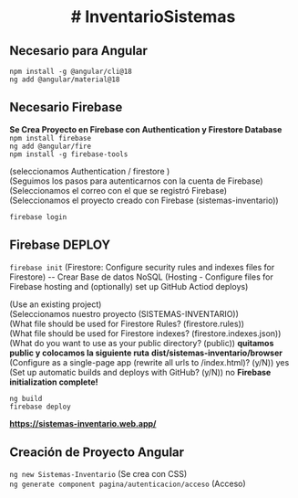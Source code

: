 <h1 align="center"> # InventarioSistemas </h1>

## Necesario para Angular
`npm install -g @angular/cli@18`<br>
`ng add @angular/material@18`<br>


## Necesario Firebase
<b>Se Crea Proyecto en Firebase con Authentication y Firestore Database</b><br>
`npm install firebase`<br>
`ng add @angular/fire`<br>
`npm install -g firebase-tools`<br>

(seleccionamos Authentication / firestore )<br>
(Seguimos los pasos para autenticarnos con la cuenta de Firebase)<br>
(Seleccionamos el correo con el que se registró Firebase)<br>
(Seleccionamos el proyecto creado con Firebase (sistemas-inventario))<br>

`firebase login`<br>

## Firebase DEPLOY
`firebase init` 
(Firestore: Configure security rules and indexes files for Firestore)  -- Crear Base de datos NoSQL
(Hosting - Configure files for Firebase hosting and (optionally) set up GitHub Actiod deploys)<br>

(Use an existing project)<br>
(Seleccionamos nuestro proyecto (SISTEMAS-INVENTARIO))<br>
(What file should be used for Firestore Rules? (firestore.rules))<br>
(What file should be used for Firestore indexes? (firestore.indexes.json))<br>
(What do you want to use as your public directory? (public)) <b> quitamos public y colocamos la siguiente ruta</b>
<b>dist/sistemas-inventario/browser</b><br>
(Configure as a single-page app (rewrite all urls to /index.html)? (y/N)) yes
(Set up automatic builds and deploys with GitHub? (y/N)) no
<b>Firebase initialization complete!</b>

`ng build` <br>
`firebase deploy`<br>

<b>https://sistemas-inventario.web.app/ </b>

## Creación de Proyecto Angular
`ng new Sistemas-Inventario` (Se crea con CSS)<br>
`ng generate component pagina/autenticacion/acceso` (Acceso)<br>